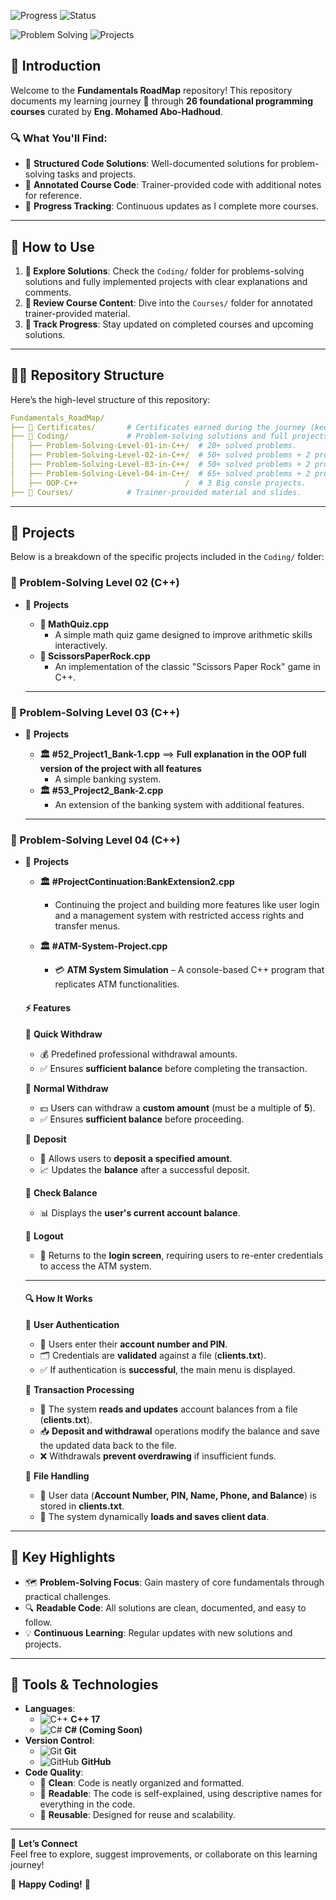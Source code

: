 ![Progress](https://img.shields.io/badge/Completed_Courses-11%2F26-blue?style=for-the-badge)
![Status](https://img.shields.io/badge/Status-Work_In_Progress-orange?style=for-the-badge)

![Problem Solving](https://img.shields.io/badge/Problem%20Solving-185%2B%20Solved%20Problems-success?style=for-the-badge)
![Projects](https://img.shields.io/badge/Projects-7%20Completed-ff5733?style=for-the-badge&logo=visual-studio-code&logoColor=white)

## 📘 Introduction

Welcome to the **Fundamentals RoadMap** repository! This repository documents my learning journey 🔬 through **26 foundational programming courses** curated by **Eng. Mohamed Abo-Hadhoud**.

### 🔍 What You'll Find:

- 📂 **Structured Code Solutions**: Well-documented solutions for problem-solving tasks and projects.
- 📝 **Annotated Course Code**: Trainer-provided code with additional notes for reference.
- 🚀 **Progress Tracking**: Continuous updates as I complete more courses.

---

## 🚀 How to Use

1. **🔧 Explore Solutions**: Check the `Coding/` folder for problems-solving solutions and fully implemented projects with clear explanations and comments.
2. **📓 Review Course Content**: Dive into the `Courses/` folder for annotated trainer-provided material.
3. **🔢 Track Progress**: Stay updated on completed courses and upcoming solutions.

---

## 💂️‍♂️ Repository Structure

Here’s the high-level structure of this repository:

```yaml
Fundamentals_RoadMap/
├── 📁 Certificates/       # Certificates earned during the journey (keeps updating).
├── 📁 Coding/             # Problem-solving solutions and full projects.
│   ├── Problem-Solving-Level-01-in-C++/  # 20+ solved problems.
│   ├── Problem-Solving-Level-02-in-C++/  # 50+ solved problems + 2 projects.
│   ├── Problem-Solving-Level-03-in-C++/  # 50+ solved problems + 2 projects.
│   ├── Problem-Solving-Level-04-in-C++/  # 65+ solved problems + 2 projects.
│   ├── OOP-C++                        /  # 3 Big consle projects.
├── 📁 Courses/            # Trainer-provided material and slides.
```

---

## 📂 Projects

Below is a breakdown of the specific projects included in the `Coding/` folder:
### **🔢 Problem-Solving Level 02 (C++)**

- 📁 **Projects**
  - **🎯 MathQuiz.cpp**
    - A simple math quiz game designed to improve arithmetic skills interactively.
  - **🔷 ScissorsPaperRock.cpp**
    - An implementation of the classic "Scissors Paper Rock" game in C++.

  ---

### **🔢 Problem-Solving Level 03 (C++)**

- 📁 **Projects**
  - **🏛️ #52\_Project1\_Bank-1.cpp** ==> **Full explanation in the OOP full version of the project with all features**
    - A simple banking system.
  - **🏛️ #53\_Project2\_Bank-2.cpp**
    - An extension of the banking system with additional features.
  
  ---

### **🔢 Problem-Solving Level 04 (C++)**
- 📁 **Projects**
  - **🏛️ #ProjectContinuation:BankExtension2.cpp**
    - Continuing the project and building more features like user login and a management system with restricted access rights and transfer menus.
  - **🏛️ #ATM-System-Project.cpp**  

    - 💳 **ATM System Simulation** – A console-based C++ program that replicates ATM functionalities.  
  
  #### ⚡ **Features**  
  
  🔹 **Quick Withdraw**  
  - 💰 Predefined professional withdrawal amounts.  
  - ✅ Ensures **sufficient balance** before completing the transaction.  
  
  🔹 **Normal Withdraw**  
  - 💵 Users can withdraw a **custom amount** (must be a multiple of **5**).  
  - ✅ Ensures **sufficient balance** before proceeding.  
  
  🔹 **Deposit**  
  - 🏦 Allows users to **deposit a specified amount**.  
  - 📈 Updates the **balance** after a successful deposit.  
  
  🔹 **Check Balance**  
  - 📊 Displays the **user's current account balance**.  
  
  🔹 **Logout**  
  - 🔄 Returns to the **login screen**, requiring users to re-enter credentials to access the ATM system.  
  
  ---
  
  #### 🔍 **How It Works**  
  
  🔐 **User Authentication**  
  - 🔢 Users enter their **account number and PIN**.  
  - 🗂️ Credentials are **validated** against a file (**clients.txt**).  
  - ✅ If authentication is **successful**, the main menu is displayed.  
  
  💸 **Transaction Processing**  
  - 📂 The system **reads and updates** account balances from a file (**clients.txt**).  
  - 📥 **Deposit and withdrawal** operations modify the balance and save the updated data back to the file.  
  - ❌ Withdrawals **prevent overdrawing** if insufficient funds.  
  
  📑 **File Handling**  
  - 📜 User data (**Account Number, PIN, Name, Phone, and Balance**) is stored in **clients.txt**.  
  - 🔄 The system dynamically **loads and saves client data**.  


---

## 🌟 Key Highlights

- 🗺 **Problem-Solving Focus**: Gain mastery of core fundamentals through practical challenges.
- 🔍 **Readable Code**: All solutions are clean, documented, and easy to follow.
- 💡 **Continuous Learning**: Regular updates with new solutions and projects.

---

## 🔧 Tools & Technologies

- **Languages**:  
  - ![C++](https://img.icons8.com/color/48/000000/c-plus-plus-logo.png) **C++ 17**  
  - ![C#](https://img.icons8.com/color/48/000000/c-sharp-logo.png) **C# (Coming Soon)**  
- **Version Control**:  
  - ![Git](https://img.icons8.com/color/48/000000/git.png) **Git**  
  - ![GitHub](https://img.icons8.com/material-outlined/48/000000/github.png) **GitHub**  
- **Code Quality**:
  - 🦼 **Clean**: Code is neatly organized and formatted.
  - 📖 **Readable**: The code is self-explained, using descriptive names for everything in the code.
  - 🔄 **Reusable**: Designed for reuse and scalability.

---

🔗 **Let’s Connect**\
Feel free to explore, suggest improvements, or collaborate on this learning journey!

🎉 **Happy Coding!** 🚀

